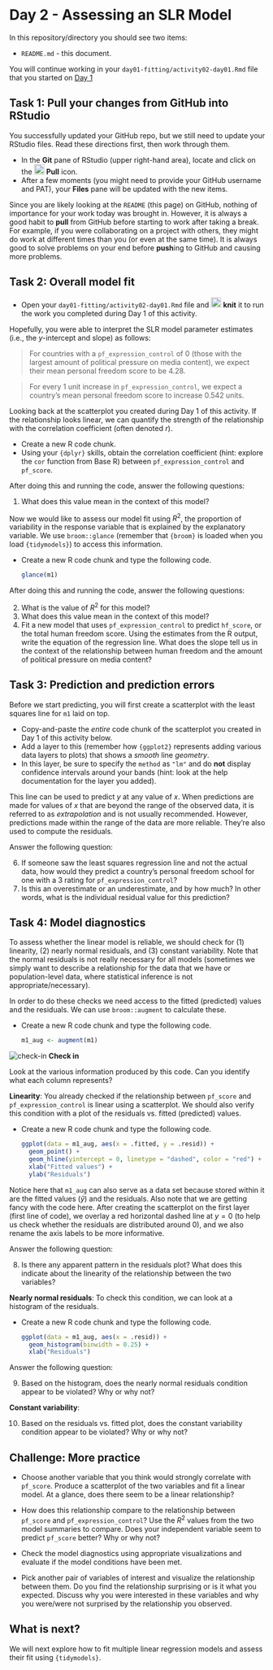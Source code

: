 Day 2 - Assessing an SLR Model
================

In this repository/directory you should see two items:

- `README.md` - this document.

You will continue working in your `day01-fitting/activity02-day01.Rmd`
file that you started on [Day 1](../day01-fitting)

## Task 1: Pull your changes from GitHub into RStudio

You successfully updated your GitHub repo, but we still need to update
your RStudio files. Read these directions first, then work through them.

- In the **Git** pane of RStudio (upper right-hand area), locate and
  click on the
  <img src="../README-img/pull-icon.png" alt="knit" width = "20"/>
  **Pull** icon.
- After a few moments (you might need to provide your GitHub username
  and PAT), your **Files** pane will be updated with the new items.

Since you are likely looking at the `README` (this page) on GitHub,
nothing of importance for your work today was brought in. However, it is
always a good habit to **pull** from GitHub before starting to work
after taking a break. For example, if you were collaborating on a
project with others, they might do work at different times than you (or
even at the same time). It is always good to solve problems on your end
before **push**ing to GitHub and causing more problems.

## Task 2: Overall model fit

- Open your `day01-fitting/activity02-day01.Rmd` file and
  <img src="../README-img/knit-icon.png" alt="knit" width = "20"/>
  **knit** it to run the work you completed during Day 1 of this
  activity.

Hopefully, you were able to interpret the SLR model parameter estimates
(i.e., the *y*-intercept and slope) as follows:

> For countries with a `pf_expression_control` of 0 (those with the
> largest amount of political pressure on media content), we expect
> their mean personal freedom score to be 4.28.

> For every 1 unit increase in `pf_expression_control`, we expect a
> country’s mean personal freedom score to increase 0.542 units.

Looking back at the scatterplot you created during Day 1 of this
activity. If the relationship looks linear, we can quantify the strength
of the relationship with the correlation coefficient (often denoted
$r$).

- Create a new R code chunk.
- Using your `{dplyr}` skills, obtain the correlation coefficient (hint:
  explore the `cor` function from Base R) between
  `pf_expression_control` and `pf_score`.

After doing this and running the code, answer the following questions:

1.  What does this value mean in the context of this model?

Now we would like to assess our model fit using $R^2$, the proportion of
variability in the response variable that is explained by the
explanatory variable. We use `broom::glance` (remember that `{broom}` is
loaded when you load `{tidymodels}`) to access this information.

- Create a new R code chunk and type the following code.

  ``` r
  glance(m1)
  ```

After doing this and running the code, answer the following questions:

2.  What is the value of $R^2$ for this model?
3.  What does this value mean in the context of this model?
4.  Fit a new model that uses `pf_expression_control` to predict
    `hf_score`, or the total human freedom score. Using the estimates
    from the R output, write the equation of the regression line. What
    does the slope tell us in the context of the relationship between
    human freedom and the amount of political pressure on media content?

## Task 3: Prediction and prediction errors

Before we start predicting, you will first create a scatterplot with the
least squares line for `m1` laid on top.

- Copy-and-paste the *entire* code chunk of the scatterplot you created
  in Day 1 of this activity below.
- Add a layer to this (remember how `{ggplot2}` represents adding
  various data layers to plots) that shows a *smooth* line *geometry*.
- In this layer, be sure to specify the `method` as `"lm"` and do
  **not** display confidence intervals around your bands (hint: look at
  the help documentation for the layer you added).

This line can be used to predict $y$ at any value of $x$. When
predictions are made for values of $x$ that are beyond the range of the
observed data, it is referred to as *extrapolation* and is not usually
recommended. However, predictions made within the range of the data are
more reliable. They’re also used to compute the residuals.

Answer the following question:

6.  If someone saw the least squares regression line and not the actual
    data, how would they predict a country’s personal freedom school for
    one with a 3 rating for `pf_expression_control`?
7.  Is this an overestimate or an underestimate, and by how much? In
    other words, what is the individual residual value for this
    prediction?

## Task 4: Model diagnostics

To assess whether the linear model is reliable, we should check for (1)
linearity, (2) nearly normal residuals, and (3) constant variability.
Note that the normal residuals is not really necessary for all models
(sometimes we simply want to describe a relationship for the data that
we have or population-level data, where statistical inference is not
appropriate/necessary).

In order to do these checks we need access to the fitted (predicted)
values and the residuals. We can use `broom::augment` to calculate
these.

- Create a new R code chunk and type the following code.

  ``` r
  m1_aug <- augment(m1)
  ```

![check-in](../README-img/noun-magnifying-glass.png) **Check in**

Look at the various information produced by this code. Can you identify
what each column represents?

**Linearity**: You already checked if the relationship between
`pf_score` and `pf_expression_control` is linear using a scatterplot. We
should also verify this condition with a plot of the residuals
vs. fitted (predicted) values.

- Create a new R code chunk and type the following code.

  ``` r
  ggplot(data = m1_aug, aes(x = .fitted, y = .resid)) +
    geom_point() +
    geom_hline(yintercept = 0, linetype = "dashed", color = "red") +
    xlab("Fitted values") +
    ylab("Residuals")
  ```

Notice here that `m1_aug` can also serve as a data set because stored
within it are the fitted values ($\hat{y}$) and the residuals. Also note
that we are getting fancy with the code here. After creating the
scatterplot on the first layer (first line of code), we overlay a red
horizontal dashed line at $y = 0$ (to help us check whether the
residuals are distributed around 0), and we also rename the axis labels
to be more informative.

Answer the following question:

8.  Is there any apparent pattern in the residuals plot? What does this
    indicate about the linearity of the relationship between the two
    variables?

**Nearly normal residuals**: To check this condition, we can look at a
histogram of the residuals.

- Create a new R code chunk and type the following code.

  ``` r
  ggplot(data = m1_aug, aes(x = .resid)) +
    geom_histogram(binwidth = 0.25) +
    xlab("Residuals")
  ```

Answer the following question:

9.  Based on the histogram, does the nearly normal residuals condition
    appear to be violated? Why or why not?

**Constant variability**:

10. Based on the residuals vs. fitted plot, does the constant
    variability condition appear to be violated? Why or why not?

## Challenge: More practice

- Choose another variable that you think would strongly correlate with
  `pf_score`. Produce a scatterplot of the two variables and fit a
  linear model. At a glance, does there seem to be a linear
  relationship?

- How does this relationship compare to the relationship between
  `pf_score` and `pf_expression_control`? Use the $R^2$ values from the
  two model summaries to compare. Does your independent variable seem to
  predict `pf_score` better? Why or why not?

- Check the model diagnostics using appropriate visualizations and
  evaluate if the model conditions have been met.

- Pick another pair of variables of interest and visualize the
  relationship between them. Do you find the relationship surprising or
  is it what you expected. Discuss why you were interested in these
  variables and why you were/were not surprised by the relationship you
  observed.

## What is next?

We will next explore how to fit multiple linear regression models and
assess their fit using `{tidymodels}`.

